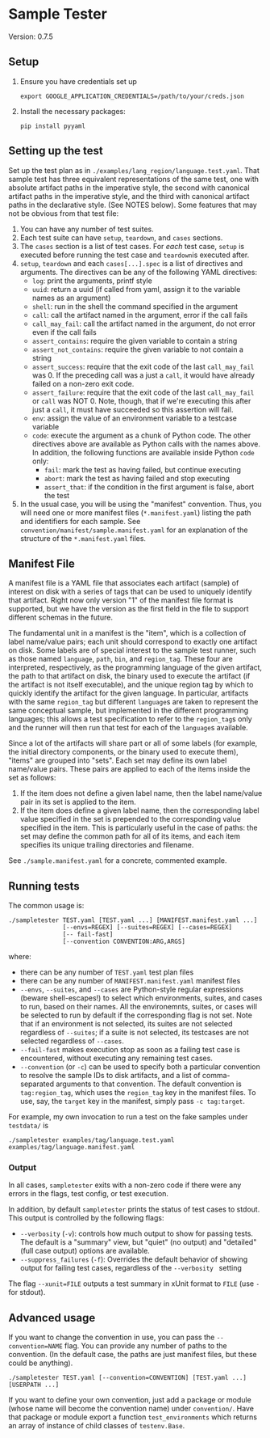 # Sample Tester

Version: 0.7.5


## Setup
1. Ensure you have credentials set up

   ```shell
   export GOOGLE_APPLICATION_CREDENTIALS=/path/to/your/creds.json
   ```
   
2. Install the necessary packages:
   ```shell
   pip install pyyaml
   ```

## Setting up the test
Set up the test plan as in `./examples/lang_region/language.test.yaml`. That sample test has three equivalent representations of the same test, one with absolute artifact paths in the imperative style, the second with canonical artifact paths in the imperative style, and the third with canonical artifact paths in the declarative style. (See NOTES below). Some features that may not be obvious from that test file:

1. You can have any number of test suites.
2. Each test suite can have `setup`, `teardown`, and `cases` sections.
3. The `cases` section is a list of test cases. For _each_ test case, `setup` is executed before running the test case and `teardown`is executed after.
4. `setup`, `teardown` and each `cases[...].spec` is a list of directives and arguments. The directives can be any of the following YAML directives:
   - `log`: print the arguments, printf style
   - `uuid`: return a uuid (if called from yaml, assign it to the variable names as an argument)
   - `shell`: run in the shell the command specified in the argument
   - `call`: call the artifact named in the argument, error if the call fails
   - `call_may_fail`: call the artifact named in the argument, do not error even if the call fails
   - `assert_contains`: require the given variable to contain a string
   - `assert_not_contains`: require the given variable to not contain a string
   - `assert_success`: require that the exit code of the last `call_may_fail` was 0. If the preceding call was a just a `call`, it would have already failed on a non-zero exit code.
   - `assert_failure`: require that the exit code of the last `call_may_fail` or `call` was NOT 0. Note, though, that if we're executing this after just a `call`, it must have succeeded so this assertion will fail.
   - `env`: assign the value of an environment variable to a testcase variable
   - `code`: execute the argument as a chunk of Python code. The other directives above are available as Python calls with the names above. In addition, the following functions are available inside Python `code` only: 
      - `fail`: mark the test as having failed, but continue executing
      - `abort`: mark the test as having failed and stop executing
      - `assert_that`: if the condition in the first argument is false, abort the test
5. In the usual case, you will be using the "manifest" convention. Thus, you will need one or more manifest files (`*.manifest.yaml`) listing the path and identifiers for each sample. See `convention/manifest/sample.manifest.yaml` for an explanation of the structure of the `*.manifest.yaml` files.

## Manifest File

A manifest file is a YAML file that associates each artifact (sample) of interest on disk with a series of tags that can be used to uniquely identify that artifact. Right now only version "1" of the manifest file format is supported, but we have the version as the first field in the file to support different schemas in the future.

The fundamental unit in a manifest is the "item", which is a collection of label name/value pairs; each unit should correspond to exactly one artifact on disk. Some labels are of special interest to the sample test runner, such as those named `language`, `path`, `bin`, and `region_tag`. These four are interpreted, respectively, as the programming language of the given artifact, the path to that artifact on disk, the binary used to execute the artifact (if the artifact is not itself executable), and the unique region tag by which to quickly identify the artifact for the given language. In particular, artifacts with the same `region_tag` but different `language`s are taken to represent the same conceptual sample, but implemented in the different programming languages; this allows a test specification to refer to the `region_tag`s only and the runner  will then run that test for each of the `language`s available.

Since a lot of the artifacts will share part or all of some labels (for example, the initial directory components, or the binary used to execute them), "items" are grouped into "sets". Each set may define its own label name/value pairs. These pairs are applied to each of the items inside the set as follows:

1. If the item does not define a given label name, then the label name/value pair in its set is applied to the item.
2. If the item does define a given label name, then the corresponding label value specified in the set is prepended to the corresponding value specified in the item. This is particularly useful in the case of paths: the set may define the common path for all of its items, and each item specifies its unique trailing directories and filename.

See `./sample.manifest.yaml` for a concrete, commented example.

## Running tests
The common usage is:

```shell
./sampletester TEST.yaml [TEST.yaml ...] [MANIFEST.manifest.yaml ...]
               [--envs=REGEX] [--suites=REGEX] [--cases=REGEX]
               [-- fail-fast]
               [--convention CONVENTION:ARG,ARGS]
```

where:

* there can be any number of `TEST.yaml` test plan files
* there can be any number of `MANIFEST.manifest.yaml` manifest files
* `--envs`, `--suites`, and `--cases` are Python-style regular expressions (beware shell-escapes!) to select which environments, suites, and cases to run, based on their names. All the environemnts, suites, or cases will be selected to run by default if the corresponding flag is not set. Note that if an environment is not selected, its suites are not selected regardless of `--suites`; if a suite is not selected, its testcases are not selected regardless of `--cases`.
* `--fail-fast` makes execution stop as soon as a failing test case is encountered, without executing any remaining test cases.
* `--convention` (or `-c`) can be used to specify both a particular convention to resolve the sample IDs to disk artifacts, and a list of comma-separated arguments to that convention. The default convention is `tag:region_tag`, which uses the `region_tag` key in the manifest files. To use, say, the `target` key in the manifest, simply pass `-c tag:target`.

For example, my own invocation to run a test on the fake samples under `testdata/` is

```shell
./sampletester examples/tag/language.test.yaml examples/tag/language.manifest.yaml 
```

### Output

In all cases, `sampletester` exits with a non-zero code if there were any errors in the flags, test config, or test execution. 

In addition, by default `sampletester` prints the status of test cases to stdout. This output is controlled by the following flags:

* `--verbosity` (`-v`): controls how much output to show for passing tests. The default is a "summary" view, but "quiet" (no output) and "detailed" (full case output) options are available.
* `--suppress_failures` (`-f`): Overrides the default behavior of showing output for failing test cases, regardless of the `--verbosity ` setting

The flag `--xunit=FILE` outputs a test summary in xUnit format to `FILE` (use `-` for stdout).

## Advanced usage

If  you want to change the convention in use, you can pass the `--convention=NAME` flag. You can provide any number of paths to the convention. (In the default case, the paths are just manifest files, but these could be anything).

```shell
./sampletester TEST.yaml [--convention=CONVENTION] [TEST.yaml ...] [USERPATH ...]
```
If you want to define your own convention, just add a package or module (whose name will become the convention name) under `convention/`. Have that package or module export a function `test_environments` which returns an array of instance of child classes of `testenv.Base`.
